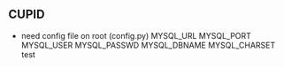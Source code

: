## CUPID

- need config file on root (config.py)
MYSQL_URL
MYSQL_PORT
MYSQL_USER
MYSQL_PASSWD
MYSQL_DBNAME
MYSQL_CHARSET\
test
